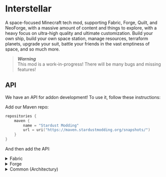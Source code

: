 # Interstellar

A space-focused Minecraft tech mod, supporting Fabric, Forge, Quilt, and NeoForge,
with a massive amount of content and things to explore, with a heavy focus on ultra-high
quality and ultimate customization. Build your own ship, build your own space station,
manage resources, terraform planets, upgrade your suit, battle your friends in the vast
emptiness of space, and so much more.

> ***Warning*** \
> This mod is a work-in-progress! There will be many bugs and missing features!

## API

We have an API for addon development! To use it, follow these instructions:

Add our Maven repo:
```kts
repositories {
    maven {
        name = "Stardust Modding"
        url = uri("https://maven.stardustmodding.org/snapshots/")
    }
}
```

And then add the API:

<details>
<summary>Fabric</summary>

```kts
dependencies {
    modApi("org.stardustmodding.interstellar:interstellar-fabric:${rootProject.property("interstellar_version")}")
}
```
</details>

<details>
<summary>Forge</summary>

```kts
dependencies {
    compileOnly(fg.deobf("org.stardustmodding.interstellar:interstellar-forge:${rootProject.property("interstellar_version")}"))
}
```
</details>

<details>
<summary>Common (Architectury)</summary>

```kts
dependencies {
    modApi("org.stardustmodding.interstellar:interstellar-common:${rootProject.property("interstellar_version")}")
}
```
</details>
